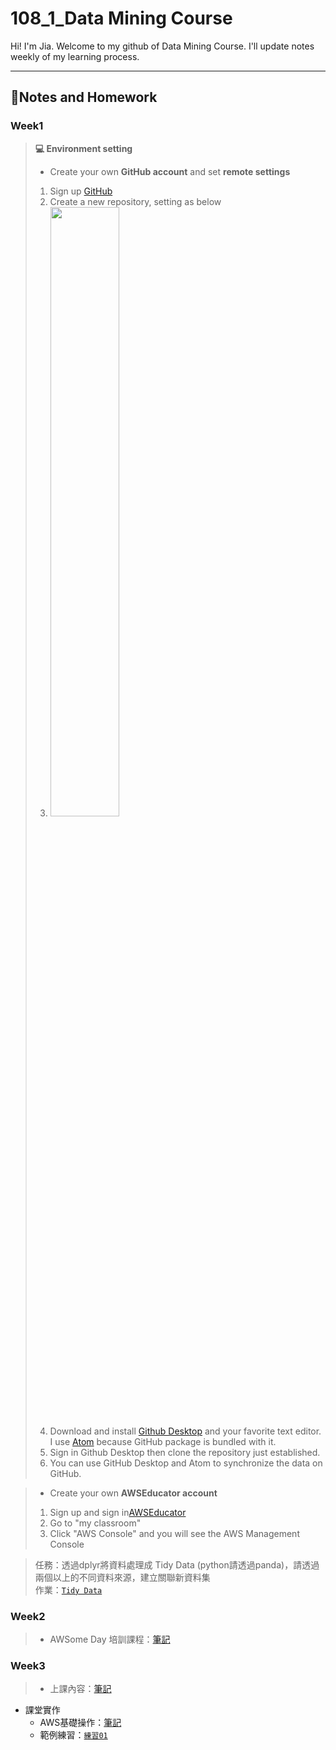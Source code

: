 # **108_1_Data Mining Course**
Hi! I'm Jia. Welcome to my github of Data Mining Course. I'll update notes weekly of my learning process.
___

## 📙**Notes and Homework**

### Week1
>  **💻 Environment setting**
>* Create your own **GitHub account** and set **remote settings**
>  1. Sign up [GitHub](https://github.com/)
>  2. Create a new repository, setting as below
>  3. <img src="https://i.imgur.com/IUdYzYu.png" width="50%" height="50%" />
>  4. Download and install [Github Desktop](https://desktop.github.com/) and your favorite text editor. I use [Atom](https://atom.io/) because GitHub package is bundled with it.
>  5. Sign in Github Desktop then clone the repository just established.
>  6. You can use GitHub Desktop and Atom to synchronize the data on GitHub.

>* Create your own  **AWSEducator account**
>  1. Sign up and sign in[AWSEducator](https://aws.amazon.com/tw/education/awseducate/)
>  2. Go to "my classroom"
>  3. Click "AWS Console" and you will see the AWS Management Console

>任務：透過dplyr將資料處理成 Tidy Data (python請透過panda)，請透過兩個以上的不同資料來源，建立關聯新資料集  
作業：[`Tidy Data`](https://github.com/acgangel/Data-Mining/blob/master/week01/Tidy%20Data.ipynb)

### Week2
>   * AWSome Day 培訓課程：[筆記](https://github.com/acgangel/Data-Mining/blob/master/week02/AWSome%20Day%20Note.md)

### Week3
>  * 上課內容：[筆記](https://github.com/acgangel/Data-Mining/blob/master/week03/1018%E8%AA%B2%E5%A0%82%E7%AD%86%E8%A8%98.md)
  * 課堂實作
    * AWS基礎操作：[筆記](https://github.com/acgangel/Data-Mining/blob/master/week03/AWS%E6%93%8D%E4%BD%9C%E7%AD%86%E8%A8%98.md)
    * 範例練習：[`練習01`](https://github.com/acgangel/Data-Mining/blob/master/week03/Example/dangerous_companies.ipynb)
